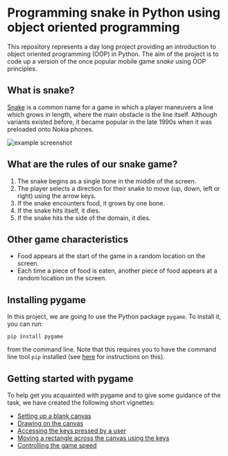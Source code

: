 # Programming snake in Python using object oriented programming

This repository represents a day long project providing an introduction to object oriented programming (OOP) in Python. The aim of the project is to code up a version of the once popular mobile game *snake* using OOP principles.

## What is snake?
[Snake](https://en.wikipedia.org/wiki/Snake_(video_game_genre)) is a common name for a game in which a player maneuvers a line which grows in length, where the main obstacle is the line itself. Although variants existed before, it became popular in the late 1990s when it was preloaded onto Nokia phones.

![example screenshot](https://www.silicon.co.uk/wp-content/uploads/2012/08/snakenokia3310.jpg)

## What are the rules of our snake game?
1. The snake begins as a single bone in the middle of the screen.
2. The player selects a direction for their snake to move (up, down, left or right) using the arrow keys.
3. If the snake encounters food, it grows by one bone.
4. If the snake hits itself, it dies.
5. If the snake hits the side of the domain, it dies.

## Other game characteristics
- Food appears at the start of the game in a random location on the screen.
- Each time a piece of food is eaten, another piece of food appears at a random location on the screen.

## Installing pygame
In this project, we are going to use the Python package `pygame`. To install it, you can run:

`pip install pygame`

from the command line. Note that this requires you to have the command line tool `pip` installed (see [here](https://pip.pypa.io/en/stable/installing/) for instructions on this).

## Getting started with pygame
To help get you acquainted with pygame and to give some guidance of the task, we have created the following short vignettes:
- [Setting up a blank canvas](./steps/blank_screen.md)
- [Drawing on the canvas](./steps/drawing.md)
- [Accessing the keys pressed by a user](./steps/keys.md)
- [Moving a rectangle across the canvas using the keys](./steps/moving.md)
- [Controlling the game speed](./steps/speed.md)
